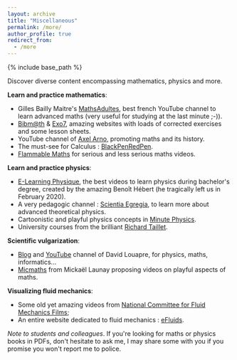 ```yaml
---
layout: archive
title: "Miscellaneous"
permalink: /more/
author_profile: true
redirect_from:
  - /more
---
```


{% include base_path %}

Discover diverse content encompassing mathematics, physics and more.

<b>Learn and practice mathematics</b>:
- Gilles Bailly Maitre's [MathsAdultes](https://www.youtube.com/channel/UC9Vaxx3-gWuBxt38pao4XCQ), best french YouTube channel to learn advanced maths (very useful for studying at the last minute ;-)).
- [Bibm@th](https://www.bibmath.net) &  [Exo7](http://exo7.emath.fr),  amazing websites with loads of corrected exercises and some lesson sheets.
- YouTube channel of [Axel Arno](https://www.youtube.com/@Axel_Arno), promoting maths and its history.
- The must-see for Calculus : [BlackPenRedPen](https://www.youtube.com/@blackpenredpen).
- [Flammable Maths](https://www.youtube.com/@PapaFlammy69) for serious and less serious maths videos.


<b>Learn and practice physics</b>:
- [E-Learning Physique](https://www.youtube.com/@e-learningphysique4910), the best videos to learn physics during bachelor's degree, created by the amazing Benoît Hébert (he tragically left us in February 2020).
- A very pedagogic channel : [Scientia Egregia](https://www.youtube.com/@antoinebrgt), to learn more about advanced theoretical physics.
- Cartoonistic and playful physics concepts in [Minute Physics](https://www.youtube.com/@MinutePhysics).
- University courses from the brilliant [Richard Taillet](https://www.youtube.com/@richardtaillet).

<b>Scientific vulgarization</b>:
- [Blog](https://scienceetonnante.com) and [YouTube](https://www.youtube.com/channel/UCaNlbnghtwlsGF-KzAFThqA) channel of David Louapre, for physics, maths, informatics...
- [Micmaths](https://www.youtube.com/@Micmaths) from Mickaël Launay proposing videos on playful aspects of maths.

<b>Visualizing fluid mechanics</b>:
- Some old yet amazing videos from [National Committee for Fluid Mechanics Films](https://web.mit.edu/hml/ncfmf.html);
- An entire website dedicated to fluid mechanics : [eFluids](http://www.efluids.com).

<i>Note to students and colleagues</i>. If you're looking for maths or physics books in PDFs, don't hesitate to ask me, I may share some with you if you promise you won't report me to police.
